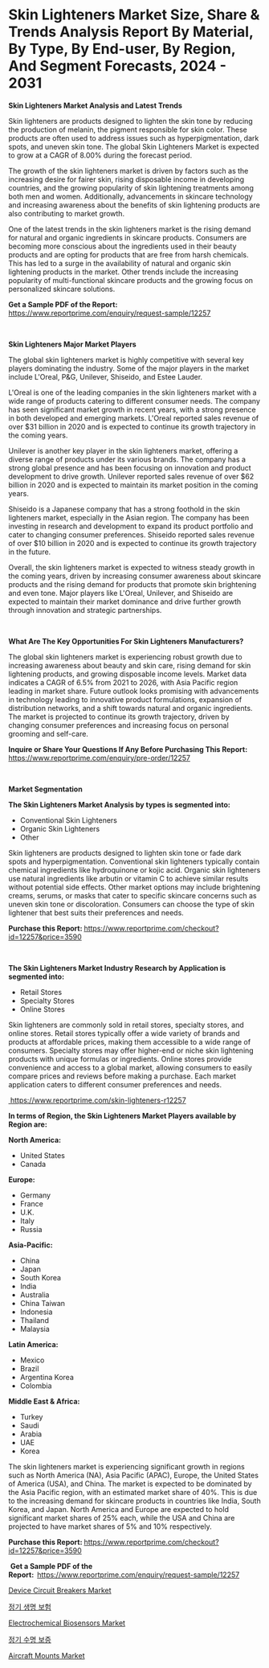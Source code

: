 <p><h1>Skin Lighteners Market Size, Share & Trends Analysis Report By Material, By Type, By End-user, By Region, And Segment Forecasts, 2024 - 2031</h1></p><p><strong>Skin Lighteners Market Analysis and Latest Trends</strong></p>
<p><p>Skin lighteners are products designed to lighten the skin tone by reducing the production of melanin, the pigment responsible for skin color. These products are often used to address issues such as hyperpigmentation, dark spots, and uneven skin tone. The global Skin Lighteners Market is expected to grow at a CAGR of 8.00% during the forecast period.</p><p>The growth of the skin lighteners market is driven by factors such as the increasing desire for fairer skin, rising disposable income in developing countries, and the growing popularity of skin lightening treatments among both men and women. Additionally, advancements in skincare technology and increasing awareness about the benefits of skin lightening products are also contributing to market growth.</p><p>One of the latest trends in the skin lighteners market is the rising demand for natural and organic ingredients in skincare products. Consumers are becoming more conscious about the ingredients used in their beauty products and are opting for products that are free from harsh chemicals. This has led to a surge in the availability of natural and organic skin lightening products in the market. Other trends include the increasing popularity of multi-functional skincare products and the growing focus on personalized skincare solutions.</p></p>
<p><strong>Get a Sample PDF of the Report:&nbsp;</strong> <a href="https://www.reportprime.com/enquiry/request-sample/12257">https://www.reportprime.com/enquiry/request-sample/12257</a></p>
<p>&nbsp;</p>
<p><strong>Skin Lighteners Major Market Players</strong></p>
<p><p>The global skin lighteners market is highly competitive with several key players dominating the industry. Some of the major players in the market include L'Oreal, P&G, Unilever, Shiseido, and Estee Lauder.</p><p>L'Oreal is one of the leading companies in the skin lighteners market with a wide range of products catering to different consumer needs. The company has seen significant market growth in recent years, with a strong presence in both developed and emerging markets. L'Oreal reported sales revenue of over $31 billion in 2020 and is expected to continue its growth trajectory in the coming years.</p><p>Unilever is another key player in the skin lighteners market, offering a diverse range of products under its various brands. The company has a strong global presence and has been focusing on innovation and product development to drive growth. Unilever reported sales revenue of over $62 billion in 2020 and is expected to maintain its market position in the coming years.</p><p>Shiseido is a Japanese company that has a strong foothold in the skin lighteners market, especially in the Asian region. The company has been investing in research and development to expand its product portfolio and cater to changing consumer preferences. Shiseido reported sales revenue of over $10 billion in 2020 and is expected to continue its growth trajectory in the future.</p><p>Overall, the skin lighteners market is expected to witness steady growth in the coming years, driven by increasing consumer awareness about skincare products and the rising demand for products that promote skin brightening and even tone. Major players like L'Oreal, Unilever, and Shiseido are expected to maintain their market dominance and drive further growth through innovation and strategic partnerships.</p></p>
<p>&nbsp;</p>
<p><strong>What Are The Key Opportunities For Skin Lighteners Manufacturers?</strong></p>
<p><p>The global skin lighteners market is experiencing robust growth due to increasing awareness about beauty and skin care, rising demand for skin lightening products, and growing disposable income levels. Market data indicates a CAGR of 6.5% from 2021 to 2026, with Asia Pacific region leading in market share. Future outlook looks promising with advancements in technology leading to innovative product formulations, expansion of distribution networks, and a shift towards natural and organic ingredients. The market is projected to continue its growth trajectory, driven by changing consumer preferences and increasing focus on personal grooming and self-care.</p></p>
<p><strong>Inquire or Share Your Questions If Any Before Purchasing This Report:</strong> <a href="https://www.reportprime.com/enquiry/pre-order/12257">https://www.reportprime.com/enquiry/pre-order/12257</a></p>
<p>&nbsp;</p>
<p><strong>Market Segmentation</strong></p>
<p><strong>The Skin Lighteners Market Analysis by types is segmented into:</strong></p>
<p><ul><li>Conventional Skin Lighteners</li><li>Organic Skin Lighteners</li><li>Other</li></ul></p>
<p><p>Skin lighteners are products designed to lighten skin tone or fade dark spots and hyperpigmentation. Conventional skin lighteners typically contain chemical ingredients like hydroquinone or kojic acid. Organic skin lighteners use natural ingredients like arbutin or vitamin C to achieve similar results without potential side effects. Other market options may include brightening creams, serums, or masks that cater to specific skincare concerns such as uneven skin tone or discoloration. Consumers can choose the type of skin lightener that best suits their preferences and needs.</p></p>
<p><strong>Purchase this Report:&nbsp;</strong><a href="https://www.reportprime.com/checkout?id=12257&price=3590">https://www.reportprime.com/checkout?id=12257&price=3590</a></p>
<p>&nbsp;</p>
<p><strong>The Skin Lighteners Market Industry Research by Application is segmented into:</strong></p>
<p><ul><li>Retail Stores</li><li>Specialty Stores</li><li>Online Stores</li></ul></p>
<p><p>Skin lighteners are commonly sold in retail stores, specialty stores, and online stores. Retail stores typically offer a wide variety of brands and products at affordable prices, making them accessible to a wide range of consumers. Specialty stores may offer higher-end or niche skin lightening products with unique formulas or ingredients. Online stores provide convenience and access to a global market, allowing consumers to easily compare prices and reviews before making a purchase. Each market application caters to different consumer preferences and needs.</p></p>
<p><a href="https://www.reportprime.com/skin-lighteners-r12257">&nbsp;https://www.reportprime.com/skin-lighteners-r12257</a></p>
<p><strong>In terms of Region, the Skin Lighteners Market Players available by Region are:</strong></p>
<p>
    <p> <strong> North America: </strong>
        <ul>
            <li>United States</li>
            <li>Canada</li>
        </ul>
        </p> 
    <p> <strong> Europe: </strong>
        <ul>
            <li>Germany</li>
            <li>France</li>
            <li>U.K.</li>
            <li>Italy</li>
            <li>Russia</li>
        </ul>
        </p> 
    <p> <strong> Asia-Pacific: </strong>
        <ul>
            <li>China</li>
            <li>Japan</li>
            <li>South Korea</li>
            <li>India</li>
            <li>Australia</li>
            <li>China Taiwan</li>
            <li>Indonesia</li>
            <li>Thailand</li>
            <li>Malaysia</li>
        </ul>
        </p> 
    <p> <strong> Latin America: </strong>
        <ul>
            <li>Mexico</li>
            <li>Brazil</li>
            <li>Argentina Korea</li>
            <li>Colombia</li>
        </ul>
        </p> 
    <p> <strong> Middle East & Africa: </strong>
        <ul>
            <li>Turkey</li>
            <li>Saudi</li>
            <li>Arabia</li>
            <li>UAE</li>
            <li>Korea</li>
        </ul>
    </p>
    </p>
<p><p>The skin lighteners market is experiencing significant growth in regions such as North America (NA), Asia Pacific (APAC), Europe, the United States of America (USA), and China. The market is expected to be dominated by the Asia Pacific region, with an estimated market share of 40%. This is due to the increasing demand for skincare products in countries like India, South Korea, and Japan. North America and Europe are expected to hold significant market shares of 25% each, while the USA and China are projected to have market shares of 5% and 10% respectively.</p></p>
<p><strong>Purchase this Report: </strong><a href="https://www.reportprime.com/checkout?id=12257&price=3590">https://www.reportprime.com/checkout?id=12257&price=3590</a></p>
<p>&nbsp;<strong>Get a Sample PDF of the Report:&nbsp;&nbsp;</strong><a href="https://www.reportprime.com/enquiry/request-sample/12257">https://www.reportprime.com/enquiry/request-sample/12257</a></p>
<p><strong></strong></p>
<p><p><a href="https://medium.com/@jewelmohr42/insights-into-the-device-circuit-breakers-market-market-players-market-size-geographical-f7e01b65b2fa">Device Circuit Breakers Market</a></p><p><a href="https://medium.com/@cierrahayes1930/%EC%A0%95%EA%B8%B0-%EB%B3%B4%ED%97%98-%EC%8B%9C%EC%9E%A5-%EB%B6%84%EC%84%9D-%EB%B3%B4%EA%B3%A0%EC%84%9C-%EC%A7%80%EC%97%AD%EB%B3%84-%EA%B8%80%EB%A1%9C%EB%B2%8C-%EC%9D%B8%EC%82%AC%EC%9D%B4%ED%8A%B8-%EC%9C%A0%ED%98%95-%EC%9E%AC%EC%83%9D-%EA%B0%80%EB%8A%A5%ED%95%9C-%EA%B8%B0%EA%B0%84-%EC%83%9D%EB%AA%85-%EB%B3%B4%ED%97%98-%EB%B0%98%ED%99%98-%ED%94%84%EB%A6%AC%EB%AF%B8%EC%97%84-%EA%B8%B0%EA%B0%84-%EC%83%9D%EB%AA%85-%EB%B3%B4%ED%97%98-%EB%B0%8F-%EC%9D%91%EC%9A%A9-%EB%8C%80%EB%A6%AC%EC%A0%90-%EC%A4%91%EA%B0%9C%EC%9D%B8-%EC%9D%80%ED%96%89-%EB%B3%B4%ED%97%98-%EB%94%94%EC%A7%80%ED%84%B8-%EB%B0%8F-a40ae00b29ee">정기 생명 보험</a></p><p><a href="https://issuu.com/reportprime-2/docs/electrochemical-biosensors-market-size-2030.pptx">Electrochemical Biosensors Market</a></p><p><a href="https://medium.com/@cierrahayes1930/%EC%A0%95%EA%B8%B0-%EB%B3%B4%ED%97%98-%EC%8B%9C%EC%9E%A5-%EB%8F%99%ED%96%A5-%EB%B0%8F-%EB%B6%84%EC%84%9D-%EB%AF%B8%EB%9E%98-%EC%84%B1%EC%9E%A5%EC%9D%84-%EC%9C%84%ED%95%9C-%EA%B8%B0%ED%9A%8C-%EB%B0%8F-%EB%8F%84%EC%A0%84-2024-2031-2abc8953db3f">정기 수명 보증</a></p><p><a href="https://www.linkedin.com/pulse/global-aircraft-mounts-industry-types-applications-market-players-ossie">Aircraft Mounts Market</a></p></p>